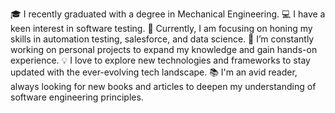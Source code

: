 🎓 I recently graduated with a degree in Mechanical Engineering.
💻 I have a keen interest in software testing.
🌱 Currently, I am focusing on honing my skills in automation testing, salesforce, and data science.
🔭 I’m constantly working on personal projects to expand my knowledge and gain hands-on experience.
💡 I love to explore new technologies and frameworks to stay updated with the ever-evolving tech landscape.
📚 I'm an avid reader, always looking for new books and articles to deepen my understanding of software engineering principles.
<!---
akashsgaikwad/akashsgaikwad is a ✨ special ✨ repository because its `README.md` (this file) appears on your GitHub profile.
You can click the Preview link to take a look at your changes.
--->
